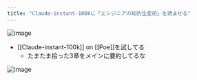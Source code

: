```yaml
---
title: "Claude-instant-100kに「エンジニアの知的生産術」を読ませる"
---
```


![image](https://gyazo.com/23b07f7bfe9fee7192aa7ad3b827eb51/thumb/1000)
- [[Claude-instant-100k]] on [[Poe]]を試してる
    - たまたま拾った3章をメインに要約してるな

![image](https://gyazo.com/9c3ea0ee6334c2e860064b5fa37ae453/thumb/1000)
